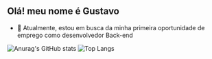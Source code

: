 ## Olá! meu nome é Gustavo

- 🔭 Atualmente, estou em busca da minha primeira oportunidade de emprego como desenvolvedor Back-end

![Anurag's GitHub stats](https://github-readme-stats.vercel.app/api?username=GustavoRodriguesDeveloper&show_icons=true&theme=transparent)
![Top Langs](https://github-readme-stats.vercel.app/api/top-langs/?username=GustavoRodriguesDeveloper&layout=compact)
